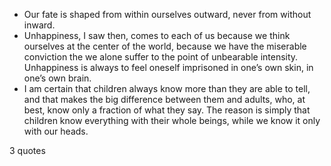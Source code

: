 - Our fate is shaped from within ourselves outward, never from without inward.
 - Unhappiness, I saw then, comes to each of us because we think ourselves at the center of the world, because we have the miserable conviction the we alone suffer to the point of unbearable intensity. Unhappiness is always to feel oneself imprisoned in one’s own skin, in one’s own brain.
 - I am certain that children always know more than they are able to tell, and that makes the big difference between them and adults, who, at best, know only a fraction of what they say. The reason is simply that children know everything with their whole beings, while we know it only with our heads.

3 quotes